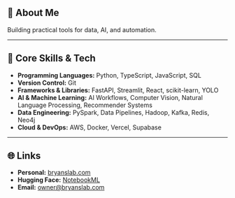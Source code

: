 ## 👋 About Me
Building practical tools for data, AI, and automation.

---

## 🚀 Core Skills & Tech

- **Programming Languages:** Python, TypeScript, JavaScript, SQL
- **Version Control:** Git
- **Frameworks & Libraries:** FastAPI, Streamlit, React, scikit-learn, YOLO
- **AI & Machine Learning:** AI Workflows, Computer Vision, Natural Language Processing, Recommender Systems
- **Data Engineering:** PySpark, Data Pipelines, Hadoop, Kafka, Redis, Neo4j
- **Cloud & DevOps:** AWS, Docker, Vercel, Supabase

---

## 🌐 Links

- **Personal:** [bryanslab.com](https://bryanslab.com)
- **Hugging Face:** [NotebookML](https://huggingface.co/NotebookML)
- **Email:** [owner@bryanslab.com](mailto:owner@bryanslab.com)
